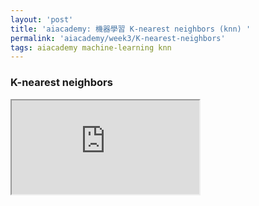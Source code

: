 ```yaml
---
layout: 'post'
title: 'aiacademy: 機器學習 K-nearest neighbors (knn) '
permalink: 'aiacademy/week3/K-nearest-neighbors'
tags: aiacademy machine-learning knn
---
```


### K-nearest neighbors


<iframe src="https://www.youtube.com/embed/0RIJUK0il2I" fra
meborder="0" allow="accelerometer; autoplay; encrypted-media; gyroscope; picture-in-picture" allowfullscreen></iframe>